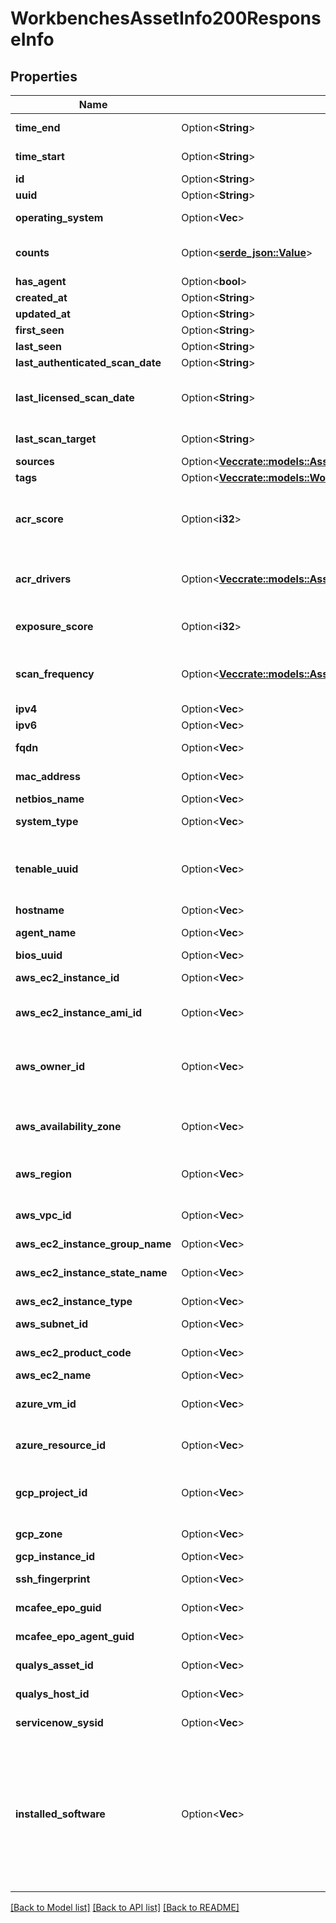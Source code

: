 # WorkbenchesAssetInfo200ResponseInfo

## Properties

Name | Type | Description | Notes
------------ | ------------- | ------------- | -------------
**time_end** | Option<**String**> | The scan end timestamp, in ISO-8601 format, when the asset was first detected. | [optional]
**time_start** | Option<**String**> | The scan start timestamp, in ISO-8601 format, when the asset was first detected. | [optional]
**id** | Option<**String**> | The UUID of the asset. | [optional]
**uuid** | Option<**String**> | The UUID of the asset. Use this value as the unique key for the asset. | [optional]
**operating_system** | Option<**Vec<String>**> | The operating systems that scans have associated with the asset record. | [optional]
**counts** | Option<[**serde_json::Value**](.md)> | Counts of vulnerabilities on the asset, as well as counts of audit checks performed on the asset. For more information about this object, see [Common Asset Attributes](doc:common-asset-attributes). | [optional]
**has_agent** | Option<**bool**> | A value specifying whether a Nessus agent scan detected the asset. | [optional]
**created_at** | Option<**String**> | The time and date when Tenable.io created the asset record. | [optional]
**updated_at** | Option<**String**> | The time and date when the asset record was last updated. | [optional]
**first_seen** | Option<**String**> | The time and date when a scan first identified the asset. | [optional]
**last_seen** | Option<**String**> | The time and date of the scan that most recently identified the asset. | [optional]
**last_authenticated_scan_date** | Option<**String**> | The time and date of the last credentialed scan run on the asset. | [optional]
**last_licensed_scan_date** | Option<**String**> | The time and date of the last scan that identified the asset as licensed. Tenable.io categorizes an asset as licensed if a scan of that asset has returned results from a non-discovery plugin within the last 90 days. | [optional]
**last_scan_target** | Option<**String**> | The IPv4 address, IPv6 address, or FQDN that the scanner last used to evaluate the asset. | [optional]
**sources** | Option<[**Vec<crate::models::AssetsListAssets200ResponseAssetsInnerSourcesInnerInner>**](assets_list_assets_200_response_assets_inner_sources_inner_inner.md)> | The sources of the scans that identified the asset. | [optional]
**tags** | Option<[**Vec<crate::models::WorkbenchesAssetInfo200ResponseInfoTagsInner>**](workbenches_asset_info_200_response_info_tags_inner.md)> | Category tags assigned to the asset in Tenable.io. | [optional]
**acr_score** | Option<**i32**> | The Asset Criticality Rating (ACR) for the asset. Tenable assigns an ACR to each asset on your network to represent the asset's relative risk as an integer from 1 to 10. For more information, see [Lumin Metrics](https://docs.tenable.com/vulnerability-management/Content/Lumin/LuminMetrics.htm) in the *Tenable Vulnerability Management User Guide*.  This attribute is only present if you have a Lumin license. | [optional]
**acr_drivers** | Option<[**Vec<crate::models::AssetsListAssets200ResponseAssetsInnerAcrDriversInner>**](assets_list_assets_200_response_assets_inner_acr_drivers_inner.md)> | The key drivers that Tenable uses to calculate an asset's Tenable-provided ACR. For more information, see [Lumin Metrics](https://docs.tenable.com/vulnerability-management/Content/Lumin/LuminMetrics.htm) in the *Tenable Vulnerability Management User Guide*.  This attribute is only present if you have a Lumin license. | [optional]
**exposure_score** | Option<**i32**> | The Asset Exposure Score (AES) for the asset. For more information, see [Lumin Metrics](https://docs.tenable.com/vulnerability-management/Content/Lumin/LuminMetrics.htm) in the *Tenable Vulnerability Management User Guide*.  This attribute is only present if you have a Lumin license. | [optional]
**scan_frequency** | Option<[**Vec<crate::models::AssetsListAssets200ResponseAssetsInnerScanFrequencyInner>**](assets_list_assets_200_response_assets_inner_scan_frequency_inner.md)> | Information about how often scans ran against the asset during specified intervals. For more information, see [Lumin Metrics](https://docs.tenable.com/vulnerability-management/Content/Lumin/LuminMetrics.htm) in the *Tenable Vulnerability Management User Guide*.  This attribute is only present if you have a Lumin license. | [optional]
**ipv4** | Option<**Vec<String>**> | The IPv4 addresses that scans have associated with the asset record. | [optional]
**ipv6** | Option<**Vec<String>**> | The IPv6 addresses that scans have associated with the asset record. | [optional]
**fqdn** | Option<**Vec<String>**> | The fully-qualified domain names that scans have associated with the asset record. | [optional]
**mac_address** | Option<**Vec<String>**> | The MAC addresses that scans have associated with the asset record. | [optional]
**netbios_name** | Option<**Vec<String>**> | The NetBIOS names that scans have associated with the asset record. | [optional]
**system_type** | Option<**Vec<String>**> | The system types as reported by Plugin ID 54615. Possible values include `router`, `general-purpose`, `scan-host`, and `embedded`. | [optional]
**tenable_uuid** | Option<**Vec<String>**> | The UUID of the agent if an agent is present on the asset. If no agent is present on the asset, then the UUID is a unique identifier assigned by Tenable.io during a credentialed scan when the [Create unique identifier on hosts scanned with credentials](https://docs.tenable.com/vulnerability-management/Content/Scans/Classic/AdvancedSettings.htm) option is enabled. Note that no UUID is set for uncredentialed, non-agent scans. | [optional]
**hostname** | Option<**Vec<String>**> | The hostnames that scans have associated with the asset record. | [optional]
**agent_name** | Option<**Vec<String>**> | The names of any Nessus agents that scanned and identified the asset. | [optional]
**bios_uuid** | Option<**Vec<String>**> | The BIOS UUID that scans have associated with the asset. | [optional]
**aws_ec2_instance_id** | Option<**Vec<String>**> | The unique identifier of the Linux instance in Amazon EC2. For more information, see the Amazon Elastic Compute Cloud Documentation. | [optional]
**aws_ec2_instance_ami_id** | Option<**Vec<String>**> | The unique identifier of the Linux AMI image in Amazon Elastic Compute Cloud (Amazon EC2). For more information, see the Amazon Elastic Compute Cloud Documentation. | [optional]
**aws_owner_id** | Option<**Vec<String>**> | The canonical user identifier for the AWS account associated with the virtual machine instance. For example, `79a59df900b949e55d96a1e698fbacedfd6e09d98eacf8f8d5218e7cd47ef2be`. For more information, see AWS Account Identifiers in the AWS documentation. | [optional]
**aws_availability_zone** | Option<**Vec<String>**> | The availability zone where Amazon Web Services hosts the virtual machine instance, for example, `us-east-1a`. Availability zones are subdivisions of AWS regions. For more information, see Regions and Availability Zones in the AWS documentation. | [optional]
**aws_region** | Option<**Vec<String>**> | The region where AWS hosts the virtual machine instance, for example, `us-east-1`. For more information, see Regions and Availability Zones in the AWS documentation. | [optional]
**aws_vpc_id** | Option<**Vec<String>**> | The unique identifier for the public cloud that hosts the AWS virtual machine instance. For more information, see the Amazon Virtual Private Cloud User Guide. | [optional]
**aws_ec2_instance_group_name** | Option<**Vec<String>**> | The virtual machine instance's group in AWS. | [optional]
**aws_ec2_instance_state_name** | Option<**Vec<String>**> | The state of the virtual machine instance in AWS at the time of the scan. For more information on instance states, see the AWS documentation. | [optional]
**aws_ec2_instance_type** | Option<**Vec<String>**> | The type of instance in AWS EC2. | [optional]
**aws_subnet_id** | Option<**Vec<String>**> | The unique identifier of the AWS subnet where the virtual machine instance was running at the time of the scan. | [optional]
**aws_ec2_product_code** | Option<**Vec<String>**> | The product code associated with the AMI used to launch the virtual machine instance in AWS EC2. | [optional]
**aws_ec2_name** | Option<**Vec<String>**> | The name of the virtual machine instance in AWS EC2. | [optional]
**azure_vm_id** | Option<**Vec<String>**> | The unique identifier of the Microsoft Azure virtual machine instance. For more information, see \"Accessing and Using Azure VM Unique ID\" in the Microsoft Azure documentation. | [optional]
**azure_resource_id** | Option<**Vec<String>**> | The unique identifier of the resource in the Azure Resource Manager. For more information, see the Azure Resource Manager Documentation. | [optional]
**gcp_project_id** | Option<**Vec<String>**> | The customized name of the project to which the virtual machine instance belongs in Google Cloud Platform (GCP). For more information, see \"Creating and Managing Projects\" in the GCP documentation. | [optional]
**gcp_zone** | Option<**Vec<String>**> | The zone where the virtual machine instance runs in GCP. For more information, see \"Regions and Zones\" in the GCP documentation. | [optional]
**gcp_instance_id** | Option<**Vec<String>**> | The unique identifier of the virtual machine instance in GCP. | [optional]
**ssh_fingerprint** | Option<**Vec<String>**> | The SSH key fingerprints that scans have associated with the asset record. | [optional]
**mcafee_epo_guid** | Option<**Vec<String>**> | The unique identifier of the asset in McAfee ePolicy Orchestrator (ePO). For more information, see the McAfee documentation. | [optional]
**mcafee_epo_agent_guid** | Option<**Vec<String>**> | The unique identifier of the McAfee ePO agent that identified the asset. For more information, see the McAfee documentation. | [optional]
**qualys_asset_id** | Option<**Vec<String>**> | The Asset ID of the asset in Qualys. For more information, see the Qualys documentation. | [optional]
**qualys_host_id** | Option<**Vec<String>**> | The Host ID of the asset in Qualys. For more information, see the Qualys documentation. | [optional]
**servicenow_sysid** | Option<**Vec<String>**> | The unique record identifier of the asset in ServiceNow. For more information, see the ServiceNow documentation. | [optional]
**installed_software** | Option<**Vec<String>**> | A list of Common Platform Enumeration (CPE) values that represent software applications a scan identified as present on an asset. This attribute supports the CPE 2.2 format. For more information, see the \"Component Syntax\" section of the [CPE Specification, Version 2.2](https://cpe.mitre.org/files/cpe-specification_2.2.pdf). For assets identified in Tenable scans, this attribute contains data only if a scan using [Nessus Plugin ID 45590](https://www.tenable.com/plugins/nessus/45590) has evaluated the asset.  **Note:** If no scan detects an application within 30 days of the scan that originally detected the application, Tenable.io considers the detection of that application expired. As a result, the next time a scan evaluates the asset, Tenable.io removes the expired application from the installed_software attribute. This activity is logged as a `remove` type of `attribute_change` update in the asset activity log. | [optional]

[[Back to Model list]](../README.md#documentation-for-models) [[Back to API list]](../README.md#documentation-for-api-endpoints) [[Back to README]](../README.md)


